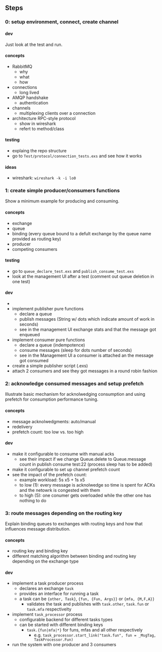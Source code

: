 ## Steps

### 0: setup environment, connect, create channel

#### dev

Just look at the test and run.

#### concepts

* RabbitMQ
  * why 
  * what
  * how
* connections
  - long lived
* AMQP handshake
  - authentication
* channels
  - multiplexing clients over a connection
* architecture RPC-style protocol
  * show in wireshark
  * refert to method/class

#### testing 

* explaing the repo structure
* go to `Test/protocol/connection_tests.exs` and see how it works

#### ideas

* wireshark: `wireshark -k -i lo0`

### 1: create simple producer/consumers functions

Show a minimum example for producing and consuming.

#### concepts

* exchange
* queue
* binding (every queue bound to a defult exchange by the queue name provided as routing key)
* producer
* competing consumers

#### testing

* go to `queue_declare_test.exs` and `publish_consume_test.exs`
* look at the management UI after a test (comment out queue deletion in one test)

#### dev

* 
* implement publisher pure functions
  - declare a queue
  - publish messages (String w/ dots which indicate amount of work in seconds)
  - see in the management UI exchange stats and that the message got enqueued
* implement consumer pure functions
  - declare a queue (indempotence)
  - consume messages (sleep for dots number of seconds)
  - see in the Management UI a consumer is attached an the message got consumed
* create a simple publisher script (.exs)
* attach 2 consumers and see they got messages in a round robin fashion

### 2: acknowledge consumed messages and setup prefetch

Illustrate basic mechanism for acknolwedging consumption and using prefetch for
consumption performance tuning.

#### concepts

* message acknolwedgments: auto/manual
* redelivery
* prefetch count: too low vs. too high

#### dev

* make it configurable to consume with manual acks
  * see their impact if we change Queue.delete to Queue.message count in publish consume test:22 (process sleep has to be added)
* make it configurable to set up channel prefetch count
* see the impact of the prefetch count:
  - example workload: 5s x5 + 1s x5
  - to low (1): every message is acknolwedge so time is spent for ACKs and the netowrk
    is congested with them
  - to high (5): one conumer gets overloaded while the other one has nothing to do

### 3: route messages depending on the routing key

Explain binding queues to exchanges with routing keys and how that influences message distribution.

#### concepts

* routing key and binding key
* different matching algorithm between binding and routing key depending on the exchange type

#### dev

* implement a task producer process
  * declares an exchange `task`
  * provides an interface for running a task
  * a task can be `{other, Task}`, `{fun, {Fun, Args}}` or `{mfa, {M,F,A}}`
    * validates the task and publishes with `task.other`, `task.fun` or `task.mfa` respectivelty
* implement `task_processor` process
  * configurable backend for different tasks types
  * can be started with different binding keys
    *  `task.{fun|mfa|*}` for funs, mfas and all other respectively
       *   e.g. `task_processor.start_link("task.fun", fun = _MsgTag, TaskProcessor.Fun)`
* run the system with one producer and 3 consumers
